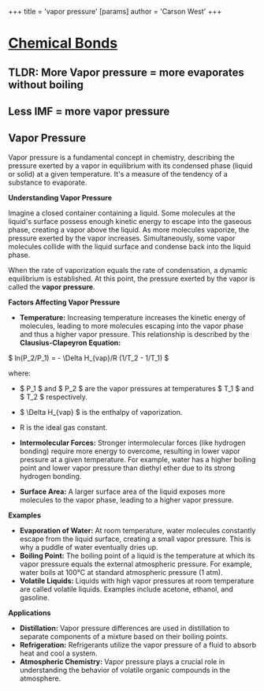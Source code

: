 +++
 title = 'vapor pressure'
[params]
	author = 'Carson West'
+++
# [Chemical Bonds](./../chemical-bonds/)

## TLDR: More Vapor pressure = more evaporates without boiling 
## Less IMF = more vapor pressure

## Vapor Pressure

Vapor pressure is a fundamental concept in chemistry, describing the pressure exerted by a vapor in equilibrium with its condensed phase (liquid or solid) at a given temperature. It's a measure of the tendency of a substance to evaporate.

**Understanding Vapor Pressure**

Imagine a closed container containing a liquid. Some molecules at the liquid's surface possess enough kinetic energy to escape into the gaseous phase, creating a vapor above the liquid. As more molecules vaporize, the pressure exerted by the vapor increases. Simultaneously, some vapor molecules collide with the liquid surface and condense back into the liquid phase.

When the rate of vaporization equals the rate of condensation, a dynamic equilibrium is established. At this point, the pressure exerted by the vapor is called the **vapor pressure**.

**Factors Affecting Vapor Pressure**

* **Temperature:**  Increasing temperature increases the kinetic energy of molecules, leading to more molecules escaping into the vapor phase and thus a higher vapor pressure. This relationship is described by the **Clausius-Clapeyron Equation:**

 $ ln(P_2/P_1) = - \Delta H_{vap}/R (1/T_2 - 1/T_1) $ 

where:
*  $ P_1 $  and  $ P_2 $  are the vapor pressures at temperatures  $ T_1 $  and  $ T_2 $  respectively.
*  $ \Delta H_{vap} $  is the enthalpy of vaporization.
* R is the ideal gas constant.

* **Intermolecular Forces:** Stronger intermolecular forces (like hydrogen bonding) require more energy to overcome, resulting in lower vapor pressure at a given temperature. For example, water has a higher boiling point and lower vapor pressure than diethyl ether due to its strong hydrogen bonding.

* **Surface Area:** A larger surface area of the liquid exposes more molecules to the vapor phase, leading to a higher vapor pressure.

**Examples**

* **Evaporation of Water:** At room temperature, water molecules constantly escape from the liquid surface, creating a small vapor pressure. This is why a puddle of water eventually dries up.
* **Boiling Point:** The boiling point of a liquid is the temperature at which its vapor pressure equals the external atmospheric pressure. For example, water boils at 100°C at standard atmospheric pressure (1 atm).
* **Volatile Liquids:** Liquids with high vapor pressures at room temperature are called volatile liquids. Examples include acetone, ethanol, and gasoline.

**Applications**

* **Distillation:** Vapor pressure differences are used in distillation to separate components of a mixture based on their boiling points.
* **Refrigeration:** Refrigerants utilize the vapor pressure of a fluid to absorb heat and cool a system.
* **Atmospheric Chemistry:** Vapor pressure plays a crucial role in understanding the behavior of volatile organic compounds in the atmosphere.
